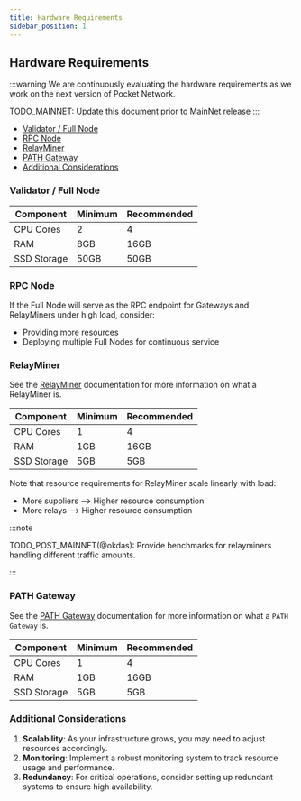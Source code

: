 ```yaml
---
title: Hardware Requirements
sidebar_position: 1
---
```


## Hardware Requirements <!-- omit in toc -->

:::warning
We are continuously evaluating the hardware requirements as we work on the next version of Pocket Network.

TODO_MAINNET: Update this document prior to MainNet release
:::

- [Validator / Full Node](#validator--full-node)
- [RPC Node](#rpc-node)
- [RelayMiner](#relayminer)
- [PATH Gateway](#path-gateway)
- [Additional Considerations](#additional-considerations)

### Validator / Full Node

| Component   | Minimum | Recommended |
| ----------- | ------- | ----------- |
| CPU Cores   | 2       | 4           |
| RAM         | 8GB     | 16GB        |
| SSD Storage | 50GB    | 50GB        |

### RPC Node

If the Full Node will serve as the RPC endpoint for Gateways and RelayMiners under high load, consider:

- Providing more resources
- Deploying multiple Full Nodes for continuous service

### RelayMiner

See the [RelayMiner](../../protocol/actors/relay_miner.md) documentation for more
information on what a RelayMiner is.

| Component   | Minimum | Recommended |
| ----------- | ------- | ----------- |
| CPU Cores   | 1       | 4           |
| RAM         | 1GB     | 16GB        |
| SSD Storage | 5GB     | 5GB         |

Note that resource requirements for RelayMiner scale linearly with load:

- More suppliers --> Higher resource consumption
- More relays --> Higher resource consumption

:::note

TODO_POST_MAINNET(@okdas): Provide benchmarks for relayminers handling different traffic amounts.

:::

### PATH Gateway

See the [PATH Gateway](https://path.grove.city) documentation for more
information on what a `PATH Gateway` is.

| Component   | Minimum | Recommended |
| ----------- | ------- | ----------- |
| CPU Cores   | 1       | 4           |
| RAM         | 1GB     | 16GB        |
| SSD Storage | 5GB     | 5GB         |
<!-- TODO_TECHDEBT: Update the PATH Gateway hardware requirements -->

### Additional Considerations

1. **Scalability**: As your infrastructure grows, you may need to adjust resources accordingly.
2. **Monitoring**: Implement a robust monitoring system to track resource usage and performance.
3. **Redundancy**: For critical operations, consider setting up redundant systems to ensure high availability.
